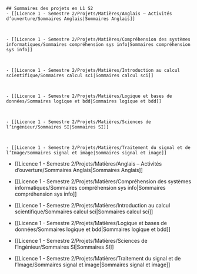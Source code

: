 
```ad-note
## Sommaires des projets en L1 S2
- [[Licence 1 - Semestre 2/Projets/Matières/Anglais – Activités d’ouverture/Sommaires Anglais|Sommaires Anglais]]

  

- [[Licence 1 - Semestre 2/Projets/Matières/Compréhension des systèmes informatiques/Sommaires compréhension sys info|Sommaires compréhension sys info]]

  

- [[Licence 1 - Semestre 2/Projets/Matières/Introduction au calcul scientifique/Sommaires calcul sci|Sommaires calcul sci]]

  

- [[Licence 1 - Semestre 2/Projets/Matières/Logique et bases de données/Sommaires logique et bdd|Sommaires logique et bdd]]

  

- [[Licence 1 - Semestre 2/Projets/Matières/Sciences de l’ingénieur/Sommaires SI|Sommaires SI]]

  

- [[Licence 1 - Semestre 2/Projets/Matières/Traitement du signal et de l’Image/Sommaires signal et image|Sommaires signal et image]]
```

- [[Licence 1 - Semestre 2/Projets/Matières/Anglais – Activités d’ouverture/Sommaires Anglais|Sommaires Anglais]]

  

- [[Licence 1 - Semestre 2/Projets/Matières/Compréhension des systèmes informatiques/Sommaires compréhension sys info|Sommaires compréhension sys info]]

  

- [[Licence 1 - Semestre 2/Projets/Matières/Introduction au calcul scientifique/Sommaires calcul sci|Sommaires calcul sci]]

  

- [[Licence 1 - Semestre 2/Projets/Matières/Logique et bases de données/Sommaires logique et bdd|Sommaires logique et bdd]]

  

- [[Licence 1 - Semestre 2/Projets/Matières/Sciences de l’ingénieur/Sommaires SI|Sommaires SI]]

  

- [[Licence 1 - Semestre 2/Projets/Matières/Traitement du signal et de l’Image/Sommaires signal et image|Sommaires signal et image]]